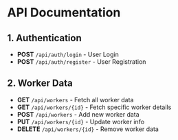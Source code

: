 # API Documentation

## 1. Authentication
- **POST** `/api/auth/login` - User Login
- **POST** `/api/auth/register` - User Registration

## 2. Worker Data
- **GET** `/api/workers` - Fetch all worker data
- **GET** `/api/workers/{id}` - Fetch specific worker details
- **POST** `/api/workers` - Add new worker data
- **PUT** `/api/workers/{id}` - Update worker info
- **DELETE** `/api/workers/{id}` - Remove worker data